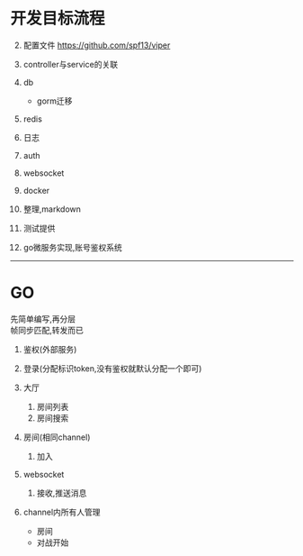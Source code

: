 # 开发目标流程
<!-- 1. gin生成项目(没有脚手架),目录构造 -->
<!-- 1. 简单路由 -->
2. 配置文件
    https://github.com/spf13/viper
3. controller与service的关联
2. db
    * gorm迁移
3. redis
4. 日志
5. auth
6. websocket
7. docker
8. 整理,markdown
9. 测试提供

10. go微服务实现,账号鉴权系统
***
# GO

先简单编写,再分层  
帧同步匹配,转发而已

1. 鉴权(外部服务)  
2. 登录(分配标识token,没有鉴权就默认分配一个即可)
3. 大厅
    1. 房间列表
    2. 房间搜索
4. 房间(相同channel)
    1. 加入

5. websocket 
    1. 接收,推送消息    

1. channel内所有人管理
    * 房间
    * 对战开始